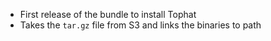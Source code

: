- First release of the bundle to install Tophat
- Takes the `tar.gz` file from S3 and links the binaries to path
